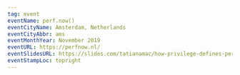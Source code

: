 ```yaml
---
tag: event
eventName: perf.now()
eventCityName: Amsterdam, Netherlands
eventCityAbbr: ams
eventMonthYear: November 2019
eventURL: https://perfnow.nl/
eventSlidesURL: https://slides.com/tatianamac/how-privilege-defines-performance/fullscreen/
eventStampLoc: topright
---
```

